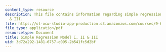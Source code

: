 ```yaml
---
content_type: resource
description: This file contains information regarding simple regression model I, II
  & III.
file: https://ol-ocw-studio-app-production.s3.amazonaws.com/courses/9-07-statistics-for-brain-and-cognitive-science-fall-2016/3d72a29214816757c0952b541fc5d2bf_MIT9_07F16_lec13.pdf
file_type: application/pdf
resourcetype: Document
title: Simple Regression Model I, II & III
uid: 3d72a292-1481-6757-c095-2b541fc5d2bf
---
```

